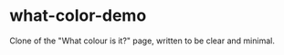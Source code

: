 what-color-demo
===============

Clone of the "What colour is it?" page, written to be clear and minimal.
